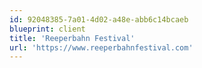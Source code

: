 ```yaml
---
id: 92048385-7a01-4d02-a48e-abb6c14bcaeb
blueprint: client
title: 'Reeperbahn Festival'
url: 'https://www.reeperbahnfestival.com'
---
```

